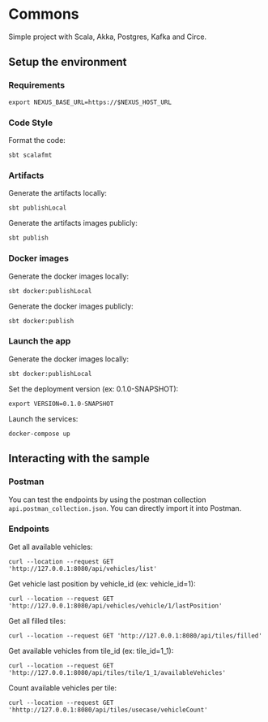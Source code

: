 # Commons

Simple project with Scala, Akka, Postgres, Kafka and Circe.

## Setup the environment

### Requirements

    export NEXUS_BASE_URL=https://$NEXUS_HOST_URL

### Code Style

Format the code:

    sbt scalafmt

### Artifacts

Generate the artifacts locally:

    sbt publishLocal

Generate the artifacts images publicly:

    sbt publish

### Docker images

Generate the docker images locally:

    sbt docker:publishLocal

Generate the docker images publicly:

    sbt docker:publish

### Launch the app

Generate the docker images locally:

    sbt docker:publishLocal

Set the deployment version (ex: 0.1.0-SNAPSHOT):

    export VERSION=0.1.0-SNAPSHOT

Launch the services:

    docker-compose up

## Interacting with the sample

### Postman

You can test the endpoints by using the postman collection `api.postman_collection.json`. You can directly import it into Postman.

### Endpoints

Get all available vehicles:

    curl --location --request GET 'http://127.0.0.1:8080/api/vehicles/list'

Get vehicle last position by vehicle_id (ex: vehicle_id=1):

    curl --location --request GET 'http://127.0.0.1:8080/api/vehicles/vehicle/1/lastPosition'

Get all filled tiles:

    curl --location --request GET 'http://127.0.0.1:8080/api/tiles/filled'

Get available vehicles from tile_id (ex: tile_id=1_1):

    curl --location --request GET 'http://127.0.0.1:8080/api/tiles/tile/1_1/availableVehicles'

Count available vehicles per tile:

    curl --location --request GET 'hhttp://127.0.0.1:8080/api/tiles/usecase/vehicleCount'

